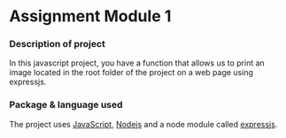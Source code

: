 # **Assignment Module 1**

### Description of project
In this javascript project, you have a function that allows us to print an image located in the root folder of the project on a web page using expressjs.

### Package & language used
The project uses [JavaScript](https://www.javascript.com), [Nodejs](https://nodejs.org/en/) and a node module called [expressjs](https://expressjs.com).

